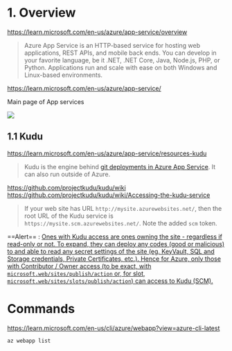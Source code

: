 # 1. Overview
https://learn.microsoft.com/en-us/azure/app-service/overview
> Azure App Service is an HTTP-based service for hosting web applications, REST APIs, and mobile back ends. You can develop in your favorite language, be it .NET, .NET Core, Java, Node.js, PHP, or Python. Applications run and scale with ease on both Windows and Linux-based environments.


https://learn.microsoft.com/en-us/azure/app-service/

Main page of App services

![](https://i.imgur.com/D8k2yCj.png)



## 1.1 Kudu
https://learn.microsoft.com/en-us/azure/app-service/resources-kudu
>Kudu is the engine behind [git deployments in Azure App Service](https://azure.microsoft.com/en-us/documentation/articles/web-sites-publish-source-control/). It can also run outside of Azure.


https://github.com/projectkudu/kudu/wiki
https://github.com/projectkudu/kudu/wiki/Accessing-the-kudu-service
>If your web site has URL `http://mysite.azurewebsites.net/`, then the root URL of the Kudu service is `https://mysite.scm.azurewebsites.net/`. Note the added `scm` token.


==Alert== : [Ones with Kudu access are ones owning the site - regardless if read-only or not. To expand, they can deploy any codes (good or malicious) to and able to read any secret settings of the site (eg. KeyVault, SQL and Storage credentials, Private Certificates, etc.). Hence for Azure, only those with Contributor / Owner access (to be exact, with `microsoft.web/sites/publish/action` or, for slot, `microsoft.web/sites/slots/publish/action`) can access to Kudu (SCM).](https://github.com/projectkudu/kudu/wiki/Accessing-the-kudu-service#once-youre-in-the-kudu-service)



# Commands
https://learn.microsoft.com/en-us/cli/azure/webapp?view=azure-cli-latest
```
az webapp list
```

